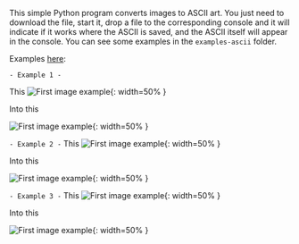 This simple Python program converts images to ASCII art.
You just need to download the file, start it, drop a file to the corresponding console and it will indicate if it works where the ASCII is saved, and the ASCII itself will appear in the console.
You can see some examples in the `examples-ascii` folder.

Examples [here](examples/):


`- Example 1 -`

This
![First image example](examples/images/example-1.png ){: width=50% }

Into this 

![First image example](examples/images/example-1ASCII.png){: width=50% }

`- Example 2 -`
This
![First image example](examples/images/example-2.jpg){: width=50% }

Into this 

![First image example](examples/images/example-2ASCII.png){: width=50% }

`- Example 3 -`
This
![First image example](examples/images/example-3.jpg){: width=50% }

Into this 

![First image example](examples/images/example-3ASCII.png){: width=50% }
